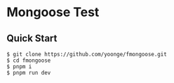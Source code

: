 # Mongoose Test

## Quick Start

``` shell
$ git clone https://github.com/yoonge/fmongoose.git
$ cd fmongoose
$ pnpm i
$ pnpm run dev
```
